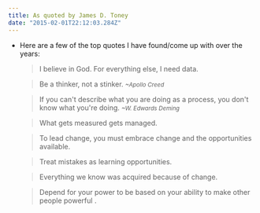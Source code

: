 ```yaml
---
title: As quoted by James D. Toney
date: "2015-02-01T22:12:03.284Z"
---
```


*   Here are a few of the top quotes I have found/come up with over the years:

    > I believe in God. For everything else, I need data.

    > Be a thinker, not a stinker. *<small>~Apollo Creed</small>*

    > If you can't describe what you are doing as a process, you don't know what you're doing. *<small>~W. Edwards Deming</small>*

    > What gets measured gets managed.

    > To lead change, you must embrace change and the opportunities available.

    > Treat mistakes as learning opportunities.

    > Everything we know was acquired because of change.

    > Depend for your power to be based on your ability to make other people powerful .